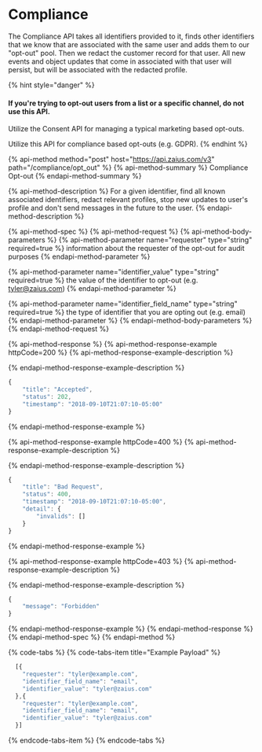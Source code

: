 # Compliance

The Compliance API takes all identifiers provided to it, finds other identifiers that we know that are associated with the same user and adds them to our "opt-out" pool. Then we redact the customer record for that user. All new events and object updates that come in associated with that user will persist, but will be associated with the redacted profile.

{% hint style="danger" %}
#### If you're trying to opt-out users from a list or a specific channel, do not use this API.

Utilize the Consent API for managing a typical marketing based opt-outs.

Utilize this API for compliance based opt-outs \(e.g. GDPR\).
{% endhint %}

{% api-method method="post" host="https://api.zaius.com/v3" path="/compliance/opt\_out" %}
{% api-method-summary %}
Compliance Opt-out
{% endapi-method-summary %}

{% api-method-description %}
For a given identifier, find all known associated identifiers, redact relevant profiles, stop new updates to user's profile and don't send messages in the future to the user.
{% endapi-method-description %}

{% api-method-spec %}
{% api-method-request %}
{% api-method-body-parameters %}
{% api-method-parameter name="requester" type="string" required=true %}
information about the requester of the opt-out for audit purposes
{% endapi-method-parameter %}

{% api-method-parameter name="identifier\_value" type="string" required=true %}
the value of the identifier to opt-out \(e.g. tyler@zaius.com\)
{% endapi-method-parameter %}

{% api-method-parameter name="identifier\_field\_name" type="string" required=true %}
the type of identifier that you are opting out \(e.g. email\)
{% endapi-method-parameter %}
{% endapi-method-body-parameters %}
{% endapi-method-request %}

{% api-method-response %}
{% api-method-response-example httpCode=200 %}
{% api-method-response-example-description %}

{% endapi-method-response-example-description %}

```javascript
{
    "title": "Accepted",
    "status": 202,
    "timestamp": "2018-09-10T21:07:10-05:00"
}
```
{% endapi-method-response-example %}

{% api-method-response-example httpCode=400 %}
{% api-method-response-example-description %}

{% endapi-method-response-example-description %}

```javascript
{
    "title": "Bad Request",
    "status": 400,
    "timestamp": "2018-09-10T21:07:10-05:00",
    "detail": {
        "invalids": []
    }
}
```
{% endapi-method-response-example %}

{% api-method-response-example httpCode=403 %}
{% api-method-response-example-description %}

{% endapi-method-response-example-description %}

```javascript
{
    "message": "Forbidden"
}
```
{% endapi-method-response-example %}
{% endapi-method-response %}
{% endapi-method-spec %}
{% endapi-method %}

{% code-tabs %}
{% code-tabs-item title="Example Payload" %}
```javascript
  [{
    "requester": "tyler@example.com",
    "identifier_field_name": "email",
    "identifier_value": "tyler@zaius.com"
  },{
    "requester": "tyler@example.com",
    "identifier_field_name": "email",
    "identifier_value": "tyler@zaius.com"
  }]
```
{% endcode-tabs-item %}
{% endcode-tabs %}

